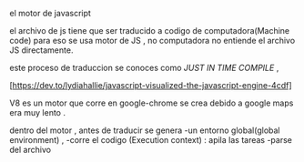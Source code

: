 <!-- Clase 03 -->

el motor de javascript

el archivo de js tiene que ser traducido a codigo de computadora(Machine code)
para eso se usa motor de JS , no computadora no entiende el archivo JS directamente.

este proceso de traduccion se conoces como _JUST IN TIME COMPILE_ ,

[https://dev.to/lydiahallie/javascript-visualized-the-javascript-engine-4cdf]

<!-- Clase 04 -->

V8 es un motor que corre en google-chrome
se crea debido a google maps era muy lento .

<!-- Clase 05 -->

dentro del motor ,
antes de traducir se genera
-un entorno global(global environment) ,
-corre el codigo (Execution context) : apila las tareas
-parse del archivo

<!-- Clase 06 -->
